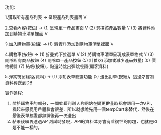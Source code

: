 
功能:

1.獲取所有產品列表 -> 呈現產品列表畫面  V

2.查看內容(按鈕) ->  (1) 呈現單一產品畫面 V
                    (2) 選擇該產品數量  V
                    (3) 將資料添加到購物車清單裡面  V

3.加入購物車(按鈕) -> (1) 將資料添加到購物車清單裡面  V

4.購物車(按鈕) ->  (1) 折疊式下拉選單 V
                  (2) 將購物車清單呈現成表單格式  V
                  (3) 刪除所有商品按鈕
                  (4) 刪除單一產品按鈕
                  (5) 計數器(添加或減少產品數量)
                  (6) 價格總計
                  (7) 結帳(按鈕)，點選時跳出彈跳視窗(顧客資料)

5.彈跳視窗(顧客資料) ->  (1) 添加表單驗證功能
                        (2) 送出訂單(按鈕)，這邊才會將資料傳送到DB

實作過程:

1. 關於購物車的部分，一開始看到別人的網站在變更數量時都會調用一次API，看起來感覺用戶體驗會很差，所以就想說先用一個tempCart來替代，然後在最後表單驗證都無誤後再一次送出
2. 結果後續再透過API測試時發現，API的資料本身會有重複性的問題，也就是id是不能一樣的。
